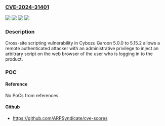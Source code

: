 ### [CVE-2024-31401](https://cve.mitre.org/cgi-bin/cvename.cgi?name=CVE-2024-31401)
![](https://img.shields.io/static/v1?label=Product&message=Cybozu%20Garoon&color=blue)
![](https://img.shields.io/static/v1?label=Version&message=5.0.0%20&color=brightgreen)
![](https://img.shields.io/static/v1?label=Version&message=5.0.0%20to%205.15.2%20&color=brightgreen)
![](https://img.shields.io/static/v1?label=Vulnerability&message=Cross-site%20scripting%20(XSS)&color=brightgreen)

### Description

Cross-site scripting vulnerability in Cybozu Garoon 5.0.0 to 5.15.2 allows a remote authenticated attacker with an administrative privilege to inject an arbitrary script on the web browser of the user who is logging in to the product.

### POC

#### Reference
No PoCs from references.

#### Github
- https://github.com/ARPSyndicate/cve-scores

